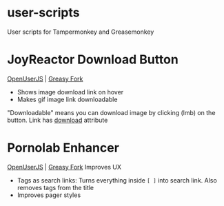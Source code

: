 # user-scripts
User scripts for Tampermonkey and Greasemonkey

# JoyReactor Download Button
[OpenUserJS](https://openuserjs.org/scripts/shikiyoku/JoyReactor_Download_Button) | [Greasy Fork](https://greasyfork.org/en/scripts/35272-joyreactor-download-button)
- Shows image download link on hover
- Makes gif image link downloadable

"Downloadable" means you can download image by clicking (lmb) on the button. Link has [download](https://caniuse.com/#feat=download) attribute

# Pornolab Enhancer
[OpenUserJS](https://openuserjs.org/scripts/shikiyoku/Pornolab_Enhancer) | [Greasy Fork](https://greasyfork.org/en/scripts/35355-pornolab-enhancer)
Improves UX
- Tags as search links: Turns everything inside `[ ]` into search link. Also removes tags from the title
- Improves pager styles